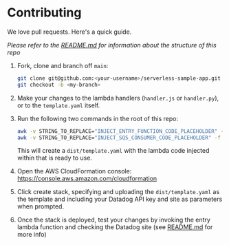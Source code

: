 # Contributing

We love pull requests. Here's a quick guide.

_Please refer to the [README.md](README.md) for information about the structure of this repo_

1. Fork, clone and branch off `main`:
    ```bash
    git clone git@github.com:<your-username>/serverless-sample-app.git
    git checkout -b <my-branch>
    ```
1. Make your changes to the lambda handlers (`handler.js` or `handler.py`), or to the `template.yaml` itself.
1. Run the following two commands in the root of this repo:
    ```bash
    awk -v STRING_TO_REPLACE="INJECT_ENTRY_FUNCTION_CODE_PLACEHOLDER" -f inject_inline_code.awk handler.py template.yaml > dist/template.yaml
    awk -v STRING_TO_REPLACE="INJECT_SQS_CONSUMER_CODE_PLACEHOLDER" -f inject_inline_code.awk handler.js dist/template.yaml > tmp && mv tmp dist/template.yaml
    ```

    This will create a `dist/template.yaml` with the lambda code injected within that is ready to use.

1. Open the AWS CloudFormation console: https://console.aws.amazon.com/cloudformation
1. Click create stack, specifying and uploading the `dist/template.yaml` as the template and including your Datadog API key and site as parameters when prompted.
1. Once the stack is deployed, test your changes by invoking the entry lambda function and checking the Datadog site (see [README.md](README.md) for more info)